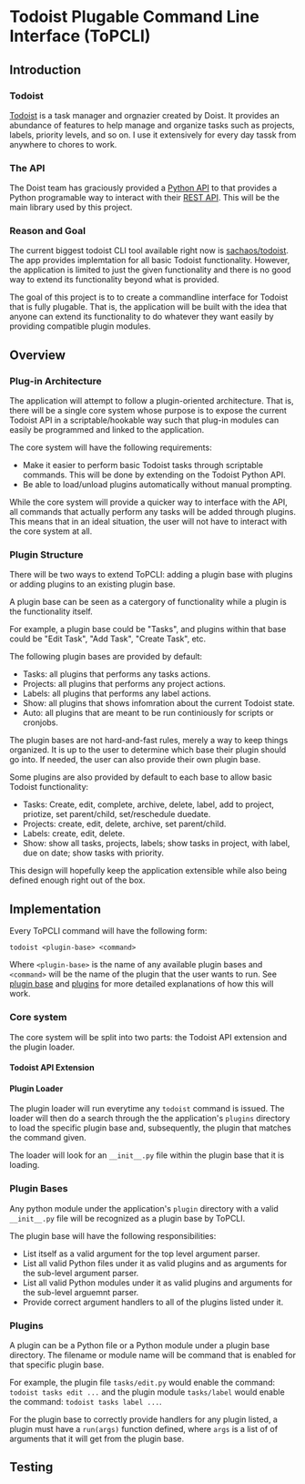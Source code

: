 # Todoist Plugable Command Line Interface (ToPCLI)

## Introduction

### Todoist
[Todoist](https://todoist.com/) is a task manager and orgnazier created by
Doist. It provides an abundance of features to help manage and organize tasks
such as projects, labels, priority levels, and so on. I use it extensively for
every day tassk from anywhere to chores to work.

### The API

The Doist team has graciously provided a [Python
API](https://github.com/doist/todoist-python) to that provides a Python
programable way to interact with their [REST
API](https://developer.todoist.com/sync/v8/#summary-of-contents). This will be
the main library used by this project.

### Reason and Goal

The current biggest todoist CLI tool available right now is
[sachaos/todoist](https://github.com/sachaos/todoist). The app provides
implemtation for all basic Todoist functionality. However, the application is
limited to just the given functionality and there is no good way to extend its
functionality beyond what is provided.

The goal of this project is to to create a commandline interface for Todoist
that is fully plugable. That is, the application will be built with the idea
that anyone can extend its functionality to do whatever they want easily by
providing compatible plugin modules.

## Overview

### Plug-in Architecture

The application will attempt to follow a plugin-oriented architecture. That is,
there will be a single core system whose purpose is to expose the current
Todoist API in a scriptable/hookable way such that plug-in modules can easily
be programmed and linked to the application.

The core system will have the following requirements:
- Make it easier to perform basic Todoist tasks through scriptable commands.
  This will be done by extending on the Todoist Python API.
- Be able to load/unload plugins automatically without manual prompting.

While the core system will provide a quicker way to interface with the API, all
commands that actually perform any tasks will be added through plugins. This
means that in an ideal situation, the user will not have to interact with the
core system at all.

### Plugin Structure

There will be two ways to extend ToPCLI: adding a plugin base with plugins or
adding plugins to an existing plugin base.

A plugin base can be seen as a catergory of functionality while a plugin is the
functionality itself.

For example, a plugin base could be "Tasks", and plugins within that base could
be "Edit Task", "Add Task", "Create Task", etc.

The following plugin bases are provided by default:
- Tasks: all plugins that performs any tasks actions.
- Projects: all plugins that performs any project actions.
- Labels: all plugins that performs any label actions.
- Show: all plugins that shows infomration about the current Todoist state.
- Auto: all plugins that are meant to be run continiously for scripts or
  cronjobs.

The plugin bases are not hard-and-fast rules, merely a way to keep things
organized. It is up to the user to determine which base their plugin should go
into. If needed, the user can also provide their own plugin base.

Some plugins are also provided by default to each base to allow basic Todoist
functionality:
- Tasks: Create, edit, complete, archive, delete, label, add to project,
  priotize, set parent/child, set/reschedule duedate.
- Projects: create, edit, delete, archive, set parent/child.
- Labels: create, edit, delete.
- Show: show all tasks, projects, labels; show tasks in project, with label,
  due on date; show tasks with priority.

This design will hopefully keep the application extensible while also being
defined enough right out of the box.

## Implementation

Every ToPCLI command will have the following form:
```
todoist <plugin-base> <command>
```
Where `<plugin-base>` is the name of any available plugin bases and `<command>`
will be the name of the plugin that the user wants to run. See [plugin
base](plugin-base) and [plugins](plugins) for more detailed explanations of how
this will work.

### Core system

The core system will be split into two parts: the Todoist API extension and the
plugin loader.

#### Todoist API Extension

#### Plugin Loader

The plugin loader will run everytime any `todoist` command is issued. The loader
will then do a search through the the application's `plugins` directory to load
the specific plugin base and, subsequently, the plugin that matches the command
given.

The loader will look for an `__init__.py` file within the plugin base that it is
loading.

### Plugin Bases

Any python module under the application's `plugin` directory with a valid
`__init__.py` file will be recognized as a plugin base by ToPCLI.

The plugin base will have the following responsibilities:
- List itself as a valid argument for the top level argument parser.
- List all valid Python files under it as valid plugins and as arguments for the
  sub-level argument parser.
- List all valid Python modules under it as valid plugins and arguments for the
  sub-level arguemnt parser.
- Provide correct argument handlers to all of the plugins listed under it.

### Plugins

A plugin can be a Python file or a Python module under a plugin base directory.
The filename or module name will be command that is enabled for that specific
plugin base.

For example, the plugin file `tasks/edit.py` would enable the command: `todoist
tasks edit ...` and the plugin module `tasks/label` would enable the command:
`todoist tasks label ...`.

For the plugin base to correctly provide handlers for any plugin listed, a
plugin must have a `run(args)` function defined, where `args` is a list of of
arguments that it will get from the plugin base.

## Testing
